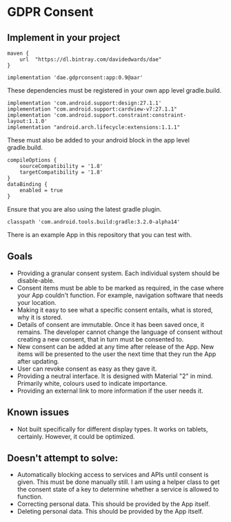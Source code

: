 # GDPR Consent

## Implement in your project

```
maven {
    url  "https://dl.bintray.com/davidedwards/dae"
}

implementation 'dae.gdprconsent:app:0.9@aar'
```

These dependencies must be registered in your own app level gradle.build.

```
implementation 'com.android.support:design:27.1.1'
implementation "com.android.support:cardview-v7:27.1.1"
implementation 'com.android.support.constraint:constraint-layout:1.1.0'
implementation "android.arch.lifecycle:extensions:1.1.1"
```

These must also be added to your android block in the app level gradle.build.

```
compileOptions {
    sourceCompatibility = '1.8'
    targetCompatibility = '1.8'
}
dataBinding {
    enabled = true
}
```

Ensure that you are also using the latest gradle plugin.

```
classpath 'com.android.tools.build:gradle:3.2.0-alpha14'
```

There is an example App in this repository that you can test with.

## Goals

* Providing a granular consent system. Each individual system should be disable-able.
* Consent items must be able to be marked as required, in the case where your App couldn't function. For example, navigation software that needs your location.
* Making it easy to see what a specific consent entails, what is stored, why it is stored.
* Details of consent are immutable. Once it has been saved once, it remains. The developer cannot change the language of consent without creating a new consent, that in turn must be consented to.
* New consent can be added at any time after release of the App. New items will be presented to the user the next time that they run the App after updating.
* User can revoke consent as easy as they gave it.
* Providing a neutral interface. It is designed with Material "2" in mind. Primarily white, colours used to indicate importance.
* Providing an external link to more information if the user needs it.

## Known issues

* Not built specifically for different display types. It works on tablets, certainly. However, it could be optimized.

## Doesn't attempt to solve:

* Automatically blocking access to services and APIs until consent is given. This must be done manually still. I am using a helper class to get the consent state of a key to determine whether a service is allowed to function.
* Correcting personal data. This should be provided by the App itself.
* Deleting personal data. This should be provided by the App itself.
